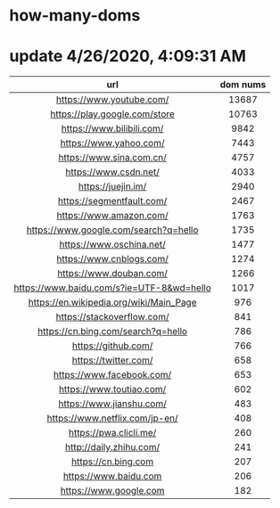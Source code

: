 # how-many-doms

# update 4/26/2020, 4:09:31 AM

url | dom nums
:-: | :-:
https://www.youtube.com/ | 13687
https://play.google.com/store | 10763
https://www.bilibili.com/ | 9842
https://www.yahoo.com/ | 7443
https://www.sina.com.cn/ | 4757
https://www.csdn.net/ | 4033
https://juejin.im/ | 2940
https://segmentfault.com/ | 2467
https://www.amazon.com/ | 1763
https://www.google.com/search?q=hello | 1735
https://www.oschina.net/ | 1477
https://www.cnblogs.com/ | 1274
https://www.douban.com/ | 1266
https://www.baidu.com/s?ie=UTF-8&wd=hello | 1017
https://en.wikipedia.org/wiki/Main_Page | 976
https://stackoverflow.com/ | 841
https://cn.bing.com/search?q=hello | 786
https://github.com/ | 766
https://twitter.com/ | 658
https://www.facebook.com/ | 653
https://www.toutiao.com/ | 602
https://www.jianshu.com/ | 483
https://www.netflix.com/jp-en/ | 408
https://pwa.clicli.me/ | 260
http://daily.zhihu.com/ | 241
https://cn.bing.com | 207
https://www.baidu.com | 206
https://www.google.com | 182
